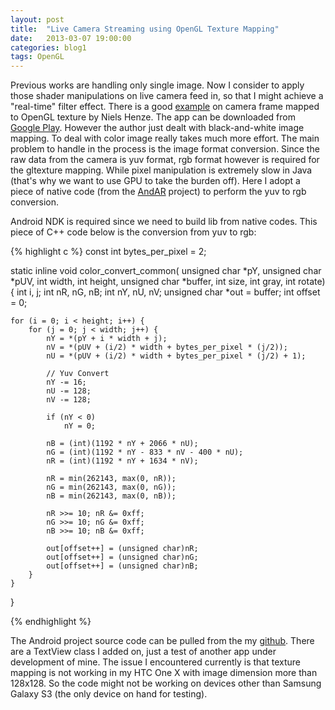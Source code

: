 ```yaml
---
layout: post
title:  "Live Camera Streaming using OpenGL Texture Mapping"
date:   2013-03-07 19:00:00
categories: blog1
tags: OpenGL
---
```


Previous works are handling only single image. Now I consider to apply those shader manipulations on live camera feed in, so that I might achieve a "real-time" filter effect.  There is a good [example](http://nhenze.net/?p=172) on camera frame mapped to OpenGL texture by Niels Henze. The app can be downloaded from [Google Play](https://play.google.com/store/apps/details?id=de.offis.magic.core&hl=en). However the author just dealt with black-and-white image mapping. To deal with color image really takes much more effort. The main problem to handle in the process is the image format conversion. Since the raw data from the camera is yuv format, rgb format however is required for the gltexture mapping. While pixel manipulation is extremely slow in Java (that's why we want to use GPU to take the burden off). Here I adopt a piece of native code (from the [AndAR](https://code.google.com/p/andar/) project) to perform the yuv to rgb conversion.

Android NDK is required since we need to build lib from native codes. This piece of C++ code below is the conversion from yuv to rgb:

{% highlight c %}
const int bytes_per_pixel = 2;

static inline void color_convert_common(
    unsigned char *pY, unsigned char *pUV,
    int width, int height,
    unsigned char *buffer,
    int size, int gray, int rotate)
{
    int i, j;
    int nR, nG, nB;
    int nY, nU, nV;
    unsigned char *out = buffer;
    int offset = 0;

    for (i = 0; i < height; i++) {
        for (j = 0; j < width; j++) {
            nY = *(pY + i * width + j);
            nV = *(pUV + (i/2) * width + bytes_per_pixel * (j/2));
            nU = *(pUV + (i/2) * width + bytes_per_pixel * (j/2) + 1);

            // Yuv Convert
            nY -= 16;
            nU -= 128;
            nV -= 128;

            if (nY < 0)
                nY = 0;

            nB = (int)(1192 * nY + 2066 * nU);
            nG = (int)(1192 * nY - 833 * nV - 400 * nU);
            nR = (int)(1192 * nY + 1634 * nV);

            nR = min(262143, max(0, nR));
            nG = min(262143, max(0, nG));
            nB = min(262143, max(0, nB));

            nR >>= 10; nR &= 0xff;
            nG >>= 10; nG &= 0xff;
            nB >>= 10; nB &= 0xff;

            out[offset++] = (unsigned char)nR;
            out[offset++] = (unsigned char)nG;
            out[offset++] = (unsigned char)nB;
        }
    }
}

{% endhighlight %}

The Android project source code can be pulled from the my [github](https://github.com/yulu/GLTexture). There are a TextView class I added on, just a test of another app under development of mine. The issue I encountered currently is that texture mapping is not working in my HTC One X with image dimension more than 128x128. So the code might not be working on devices other than Samsung Galaxy S3 (the only device on hand for testing).